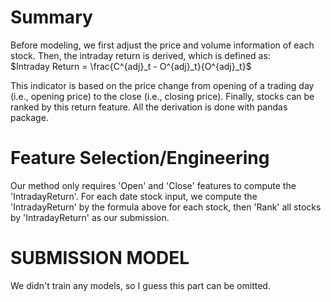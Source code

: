 # Summary

Before modeling, we first adjust the price and volume information of each stock. Then, the intraday return is derived, which is defined as:  
$Intraday Return = \frac{C^{adj}_t - O^{adj}_t}{O^{adj}_t}$

This indicator is based on the price change from opening of a trading day (i.e., opening price) to the close (i.e., closing price). Finally, stocks can be ranked by this return feature.
All the derivation is done with pandas package.

# Feature Selection/Engineering

Our method only requires 'Open' and 'Close' features to compute the 'IntradayReturn'. For each date stock input, we compute the 'IntradayReturn' by the formula above for each stock, then 'Rank' all stocks by 'IntradayReturn' as our submission.

# SUBMISSION MODEL

We didn't train any models, so I guess this part can be omitted.

